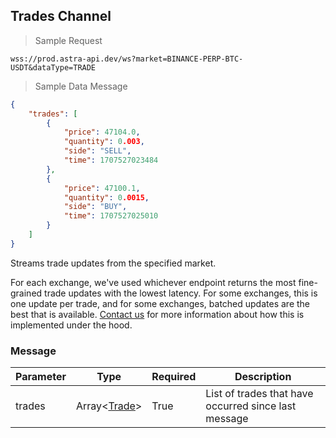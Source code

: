 ## Trades Channel

> Sample Request

```
wss://prod.astra-api.dev/ws?market=BINANCE-PERP-BTC-USDT&dataType=TRADE
```

> Sample Data Message

```json
{
    "trades": [
        {
            "price": 47104.0,
            "quantity": 0.003,
            "side": "SELL",
            "time": 1707527023484
        },
        {
            "price": 47100.1,
            "quantity": 0.0015,
            "side": "BUY",
            "time": 1707527025010
        }
    ]
}
```

Streams trade updates from the specified market.

For each exchange, we've used whichever endpoint returns the most fine-grained trade updates with the lowest latency. For some exchanges, this is one update per trade, and for some exchanges, batched updates are the best that is available. [Contact us](mailto:contact@astra-api.dev) for more information about how this is implemented under the hood.


### Message

|Parameter|Type|Required|Description|
|---|---|---|---|
|trades|Array<[Trade](#trade)>|True|List of trades that have occurred since last message|


<!-- ### Request

|Parameter|Type|Required|Description|
|---|---|---|---|
|action|[Action](#action)|True|Interaction with a specific channel|
|payload|[Subscription](#subscription)|True|Subscription data type describing trade update specifics|

### Action

|Value|Description|
|---|---|
|SUBSCRIBE|Subscribe to a channel|
|UNSUBSCRIBE|Unsubscribe from a channel|

```json
{
    "action": "SUBSCRIBE",
    "payload": {
        "exchange": "BINANCE",
        "market": {
            "baseAsset": {
                "type": "SPOT",
                "asset": "ETH"
            },
            "quoteAsset": "USDT"
        },
        "dataType": "TRADE"
    }
}
``` -->
